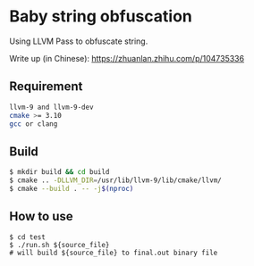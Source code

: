 # Baby string obfuscation

Using LLVM Pass to obfuscate string.

Write up (in Chinese): <https://zhuanlan.zhihu.com/p/104735336>

## Requirement

```bash
llvm-9 and llvm-9-dev
cmake >= 3.10
gcc or clang
```

## Build

```bash
$ mkdir build && cd build
$ cmake .. -DLLVM_DIR=/usr/lib/llvm-9/lib/cmake/llvm/
$ cmake --build . -- -j$(nproc) 
```

## How to use

```
$ cd test
$ ./run.sh ${source_file}
# will build ${source_file} to final.out binary file
```
